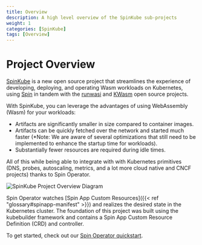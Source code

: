```yaml
---
title: Overview
description: A high level overview of the SpinKube sub-projects 
weight: 1
categories: [SpinKube]
tags: [Overview]
---
```


# Project Overview

[SpinKube](https://github.com/spinkube) is a new open source project that streamlines the experience of developing, deploying, and operating Wasm workloads on Kubernetes, using [Spin](https://github.com/fermyon/spin) in tandem with the [runwasi](https://github.com/containerd/runwasi) and [KWasm](https://kwasm.sh/) open source projects.

With SpinKube, you can leverage the advantages of using WebAssembly (Wasm) for your workloads:

- Artifacts are significantly smaller in size compared to container images.
- Artifacts can be quickly fetched over the network and started much faster (\*Note: We are aware of several optimizations that still need to be implemented to enhance the startup time for workloads).
- Substantially fewer resources are required during idle times.

All of this while being able to integrate with with Kubernetes primitives (DNS, probes, autoscaling, metrics, and a lot more cloud native and CNCF projects) thanks to Spin Operator.

![SpinKube Project Overview Diagram](/spinkube-overview-diagram.png)

Spin Operator watches [Spin App Custom Resources]({{< ref "glossary#spinapp-manifest" >}}) and realizes the desired state in the Kubernetes cluster. The foundation of this project was built using the kubebuilder framework and contains a Spin App Custom Resource Definition (CRD) and controller.

To get started, check out our [Spin Operator quickstart](../spin-operator/quickstart/_index.md). 
